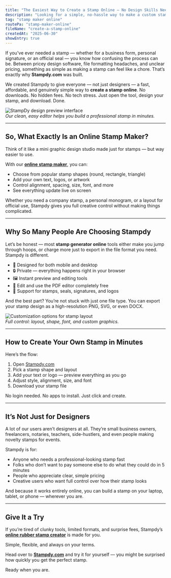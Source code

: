 ```yaml
---
title: "The Easiest Way to Create a Stamp Online — No Design Skills Needed"
description: "Looking for a simple, no-hassle way to make a custom stamp online? Here’s how Stampdy makes stamp creation fast, affordable, and stress-free."
tag: "stamp maker online"
routePa: "stamp-maker-online"
fileName: "create-a-stamp-online"
createdAt: "2025-06-30"
showEntry: true
---
```


If you've ever needed a stamp — whether for a business form, personal signature, or an official seal — you know how confusing the process can be. Between pricey design software, file formatting headaches, and unclear pricing, something as simple as making a stamp can feel like a chore. That’s exactly why **Stampdy.com** was built.

We created Stampdy to give everyone — not just designers — a fast, affordable, and genuinely simple way to **create a stamp online**. No downloads. No hidden fees. No tech stress. Just open the tool, design your stamp, and download. Done.

![StampDy design preview interface](/stampdy-editor-ui.jpg "Online stamp editor preview")  
*Our clean, easy editor helps you build a professional stamp in minutes.*

---

## So, What Exactly Is an Online Stamp Maker?

Think of it like a mini graphic design studio made just for stamps — but way easier to use. 

With our __[online stamp maker](https://stampdy.com/stamp-maker)__, you can:
- Choose from popular stamp shapes (round, rectangle, triangle)
- Add your own text, logos, or artwork
- Control alignment, spacing, size, font, and more
- See everything update live on screen

Whether you need a company stamp, a personal monogram, or a layout for official use, Stampdy gives you full creative control without making things complicated.

---

## Why So Many People Are Choosing Stampdy

Let’s be honest — most **stamp generator online** tools either make you jump through hoops, or charge more just to export in the file format you need. Stampdy is different.

- 🔄 Designed for both mobile and desktop
- 🔒 Private — everything happens right in your browser
- 🖼️ Instant preview and editing tools
- 💸 Edit and use the PDF editor completely free
- 🧩 Support for stamps, seals, signatures, and logos

And the best part? You’re not stuck with just one file type. You can export your stamp design as a high-resolution PNG, SVG, or even DOCX.

![Customization options for stamp layout](/stamp-options.jpg "Stamp maker tool features preview")  
*Full control: layout, shape, font, and custom graphics.*

---

## How to Create Your Own Stamp in Minutes

Here’s the flow:

1. Open [Stampdy.com](https://stampdy.com)
2. Pick a stamp shape and layout
3. Add your text or logo — preview everything as you go
4. Adjust style, alignment, size, and font
5. Download your stamp file

No login needed. No apps to install. Just click and create.

---

## It’s Not Just for Designers

A lot of our users aren’t designers at all. They’re small business owners, freelancers, notaries, teachers, side-hustlers, and even people making novelty stamps for events.

Stampdy is for:
- Anyone who needs a professional-looking stamp fast
- Folks who don’t want to pay someone else to do what they could do in 5 minutes
- People who appreciate clear, simple pricing
- Creative users who want full control over how their stamp looks

And because it works entirely online, you can build a stamp on your laptop, tablet, or phone — wherever you are.

---

## Give It a Try

If you’re tired of clunky tools, limited formats, and surprise fees, Stampdy’s **[online rubber stamp creator](https://stampdy.com/stamp-maker)** is made for you.

Simple, flexible, and always on your terms.

Head over to **[Stampdy.com](https://stampdy.com)** and try it for yourself — you might be surprised how quickly you get the perfect stamp.

Ready when you are.

